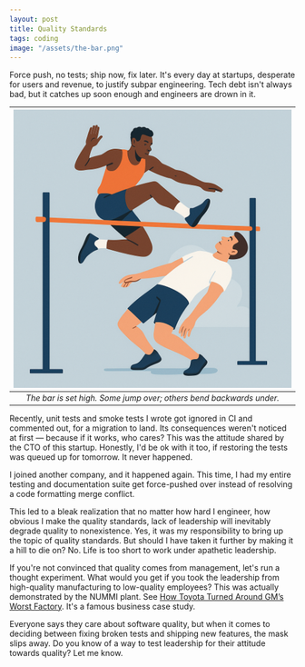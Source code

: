 ```yaml
---
layout: post
title: Quality Standards
tags: coding
image: "/assets/the-bar.png"
---
```


Force push, no tests; ship now, fix later. It's every day at startups, desperate for users and revenue, to justify subpar engineering. Tech debt isn't always bad, but it catches up soon enough and engineers are drown in it. 

| ![the-bar](/assets/the-bar.png) |
|:--:|
| _The bar is set high. Some jump over; others bend backwards under._ |

Recently, unit tests and smoke tests I wrote got ignored in CI and commented out, for a migration to land. Its consequences weren't noticed at first — because if it works, who cares? This was the attitude shared by the CTO of this startup. Honestly, I'd be ok with it too, if restoring the tests was queued up for tomorrow. It never happened.

I joined another company, and it happened again. This time, I had my entire testing and documentation suite get force-pushed over instead of resolving a code formatting merge conflict.

This led to a bleak realization that no matter how hard I engineer, how obvious I make the quality standards, lack of leadership will inevitably degrade quality to nonexistence. Yes, it was my responsibility to bring up the topic of quality standards. But should I have taken it further by making it a hill to die on? No. Life is too short to work under apathetic leadership.

If you're not convinced that quality comes from management, let's run a thought experiment. What would you get if you took the leadership from high-quality manufacturing to low-quality employees? This was actually demonstrated by the NUMMI plant. See [How Toyota Turned Around GM’s Worst Factory](https://www.youtube.com/watch?v=ZjxZ2Eh9GrA). It's a famous business case study.

Everyone says they care about software quality, but when it comes to deciding between fixing broken tests and shipping new features, the mask slips away. Do you know of a way to test leadership for their attitude towards quality? Let me know.

